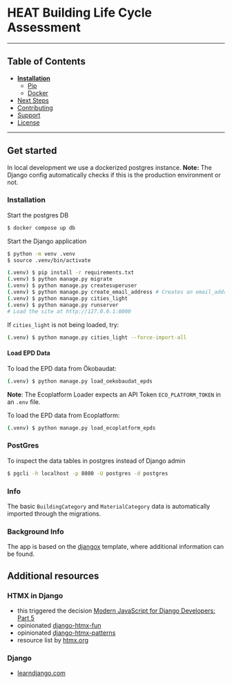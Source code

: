 # HEAT Building Life Cycle Assessment


----

## Table of Contents
* **[Installation](#installation)**
  * [Pip](#pip)
  * [Docker](#docker)
* [Next Steps](#next-steps)
* [Contributing](#contributing)
* [Support](#support)
* [License](#license)

----

## Get started
In local development we use a dockerized postgres instance.
**Note:** The Django config automatically checks if this is the production environment or not.

### Installation
Start the postgres DB
```Bash
$ docker compose up db
```

Start the Django application
```Bash
$ python -m venv .venv
$ source .venv/bin/activate

(.venv) $ pip install -r requirements.txt
(.venv) $ python manage.py migrate
(.venv) $ python manage.py createsuperuser
(.venv) $ python manage.py create_email_address # Creates an email_address for the superuser (Needed for all_auth to work)
(.venv) $ python manage.py cities_light
(.venv) $ python manage.py runserver
# Load the site at http://127.0.0.1:8000
```

If `cities_light` is not being loaded, try:
```Bash
(.venv) $ python manage.py cities_light --force-import-all
```

#### Load EPD Data
To load the EPD data from Ökobaudat:
```Bash
(.venv) $ python manage.py load_oekobaudat_epds
```
**Note**: The Ecoplatform Loader expects an API Token `ECO_PLATFORM_TOKEN` in an `.env` file.


To load the EPD data from Ecoplatform:
```Bash
(.venv) $ python manage.py load_ecoplatform_epds
```

### PostGres
To inspect the data tables in postgres instead of Django admin
```Bash
$ pgcli -h localhost -p 8080 -U postgres -d postgres
```


### Info
The basic `BuildingCategory` and `MaterialCategory` data is automatically imported through the migrations.



### Background Info

The app is based on the [djangox](https://github.com/wsvincent/djangox/assets/766418/a73ea730-a7b4-4e53-bf51-aa68f6816d6a) template, where additional information can be found.

## Additional resources

### HTMX in Django
 - this triggered the decision [Modern JavaScript for Django Developers: Part 5](https://www.saaspegasus.com/guides/modern-javascript-for-django-developers/htmx-alpine/#talking-to-your-django-backend-without-a-full-page-reload-with-htmx)
 - opinionated [django-htmx-fun](https://github.com/guettli/django-htmx-fun/tree/main)
 - opinionated [django-htmx-patterns](https://github.com/spookylukey/django-htmx-patterns/tree/master)
 - resource list by  [htmx.org](https://htmx.org/server-examples/)


### Django
 - [learndjango.com](https://learndjango.com/search/results/?q=view)